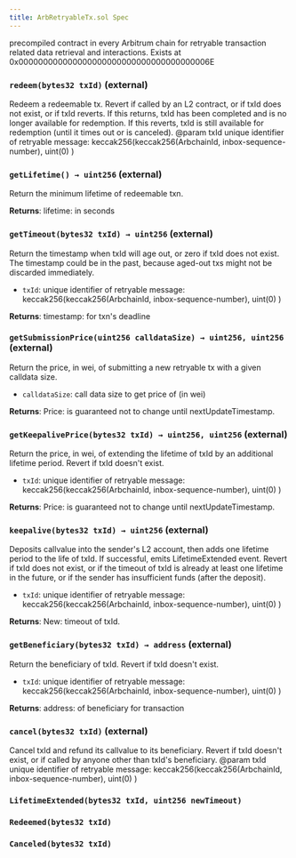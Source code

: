 ```yaml
---
title: ArbRetryableTx.sol Spec
---
```


precompiled contract in every Arbitrum chain for retryable transaction related data retrieval and interactions. Exists at 0x000000000000000000000000000000000000006E

### `redeem(bytes32 txId)` (external)

Redeem a redeemable tx.
Revert if called by an L2 contract, or if txId does not exist, or if txId reverts.
If this returns, txId has been completed and is no longer available for redemption.
If this reverts, txId is still available for redemption (until it times out or is canceled).
@param txId unique identifier of retryable message: keccak256(keccak256(ArbchainId, inbox-sequence-number), uint(0) )

### `getLifetime() → uint256` (external)

Return the minimum lifetime of redeemable txn.

**Returns**: lifetime: in seconds

### `getTimeout(bytes32 txId) → uint256` (external)

Return the timestamp when txId will age out, or zero if txId does not exist.
The timestamp could be in the past, because aged-out txs might not be discarded immediately.

- `txId`: unique identifier of retryable message: keccak256(keccak256(ArbchainId, inbox-sequence-number), uint(0) )

**Returns**: timestamp: for txn's deadline

### `getSubmissionPrice(uint256 calldataSize) → uint256, uint256` (external)

Return the price, in wei, of submitting a new retryable tx with a given calldata size.

- `calldataSize`: call data size to get price of (in wei)

**Returns**: Price: is guaranteed not to change until nextUpdateTimestamp.

### `getKeepalivePrice(bytes32 txId) → uint256, uint256` (external)

Return the price, in wei, of extending the lifetime of txId by an additional lifetime period. Revert if txId doesn't exist.

- `txId`: unique identifier of retryable message: keccak256(keccak256(ArbchainId, inbox-sequence-number), uint(0) )

**Returns**: Price: is guaranteed not to change until nextUpdateTimestamp.

### `keepalive(bytes32 txId) → uint256` (external)

Deposits callvalue into the sender's L2 account, then adds one lifetime period to the life of txId.
If successful, emits LifetimeExtended event.
Revert if txId does not exist, or if the timeout of txId is already at least one lifetime in the future, or if the sender has insufficient funds (after the deposit).

- `txId`: unique identifier of retryable message: keccak256(keccak256(ArbchainId, inbox-sequence-number), uint(0) )

**Returns**: New: timeout of txId.

### `getBeneficiary(bytes32 txId) → address` (external)

Return the beneficiary of txId.
Revert if txId doesn't exist.

- `txId`: unique identifier of retryable message: keccak256(keccak256(ArbchainId, inbox-sequence-number), uint(0) )

**Returns**: address: of beneficiary for transaction

### `cancel(bytes32 txId)` (external)

Cancel txId and refund its callvalue to its beneficiary.
Revert if txId doesn't exist, or if called by anyone other than txId's beneficiary.
@param txId unique identifier of retryable message: keccak256(keccak256(ArbchainId, inbox-sequence-number), uint(0) )

### `LifetimeExtended(bytes32 txId, uint256 newTimeout)`

### `Redeemed(bytes32 txId)`

### `Canceled(bytes32 txId)`
